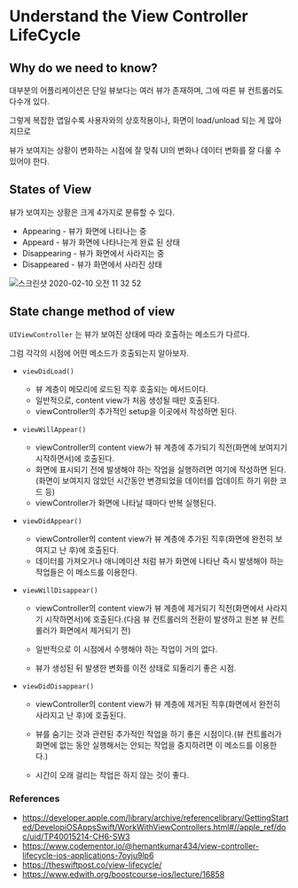 # Understand the View Controller LifeCycle



## Why do we need to know?

대부분의 어플리케이션은 단일 뷰보다는 여러 뷰가 존재하며, 그에 따른 뷰 컨트롤러도 다수개 있다.

그렇게 복잡한 앱일수록 사용자와의 상호작용이나, 화면이 load/unload 되는 게 많아지므로

뷰가 보여지는 상황이 변화하는 시점에 잘 맞춰 UI의 변화나 데이터 변화를 잘 다룰 수 있어야 한다.



## States of View

뷰가 보여지는 상황은 크게 4가지로 분류할 수 있다.

- Appearing - 뷰가 화면에 나타나는 중
- Appeard - 뷰가 화면에 나타나는게 완료 된 상태
- Disappearing - 뷰가 화면에서 사라지는 중
- Disappeared - 뷰가 화면에서 사라진 상태 



![스크린샷 2020-02-10 오전 11 32 52](https://user-images.githubusercontent.com/40784518/74116941-19cc9800-4bf9-11ea-84ab-d830cdd197d1.png)



## State change method of view

 `UIViewController` 는 뷰가 보여진 상태에 따라 호출하는 메소드가 다르다.

그럼 각각의 시점에 어떤 메소드가 호출되는지 알아보자.

- `viewDidLoad()`

  - 뷰 계층이 메모리에 로드된 직후 호출되는 메서드이다.
  - 일반적으로, content view가 처음 생성될 때만 호출된다.
  - viewController의 추가적인 setup을 이곳에서 작성하면 된다.

- `viewWillAppear()`

  - viewController의 content view가 뷰 계층에 추가되기 직전(화면에 보여지기 시작하면서)에 호출된다.
  - 화면에 표시되기 전에 발생해야 하는 작업을 실행하려면 여기에 작성하면 된다.(화면이 보여지지 않았던 시간동안 변경되었을 데이터를 업데이트 하기 위한 코드 등)
  - viewController가 화면에 나타날 때마다 반복 실행된다.

- `viewDidAppear()`

  - viewController의 content view가 뷰 계층에 추가된 직후(화면에 완전히 보여지고 난 후)에 호출된다.
  - 데이터를 가져오거나 애니메이션 처럼 뷰가 화면에 나타난 즉시 발생해야 하는 작업들은 이 메소드를 이용한다.

- `viewWillDisappear()`

  - viewController의 content view가 뷰 계층에 제거되기 직전(화면에서 사라지기 시작하면서)에 호출된다.(다음 뷰 컨트롤러의 전환이 발생하고 원본 뷰 컨트롤러가 화면에서 제거되기 전)

  - 일반적으로 이 시점에서 수행해야 하는 작업이 거의 없다.
  - 뷰가 생성된 뒤 발생한 변화를 이전 상태로 되돌리기 좋은 시점. 

    

- `viewDidDisappear()`

  - viewController의 content view가 뷰 계층에 제거된 직후(화면에서 완전히 사라지고 난 후)에 호출된다.

  - 뷰를 숨기는 것과 관련된 추가적인 작업을 하기 좋은 시점이다.(뷰 컨트롤러가 화면에 없는 동안 실행해서는 안되는 작업을 중지하려면 이 메소드를 이용한다.)
  - 시간이 오래 걸리는 작업은 하지 않는 것이 좋다.

    







### References

- https://developer.apple.com/library/archive/referencelibrary/GettingStarted/DevelopiOSAppsSwift/WorkWithViewControllers.html#//apple_ref/doc/uid/TP40015214-CH6-SW3
- https://www.codementor.io/@hemantkumar434/view-controller-lifecycle-ios-applications-7oyju9lp6
- https://theswiftpost.co/view-lifecycle/
- https://www.edwith.org/boostcourse-ios/lecture/16858
